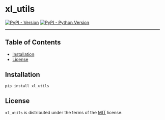 # xl_utils

[![PyPI - Version](https://img.shields.io/pypi/v/xl-utils.svg)](https://pypi.org/project/xl-utils)
[![PyPI - Python Version](https://img.shields.io/pypi/pyversions/xl-utils.svg)](https://pypi.org/project/xl-utils)

-----

## Table of Contents

- [Installation](#installation)
- [License](#license)

## Installation

```console
pip install xl_utils
```

## License

`xl_utils` is distributed under the terms of the [MIT](https://spdx.org/licenses/MIT.html) license.
